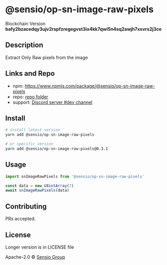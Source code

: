 # @sensio/op-sn-image-raw-pixels

Blockchain Version **bafy2bzacedqy3ujv2rspfzregegvst3ix4kk7qwi5n4sq2awjh7xsvrs2j3ce**

## Description

Extract Only Raw pixels from the image

## Links and Repo

- npm: https://www.npmjs.com/package/@sensio/op-sn-image-raw-pixels
- repo: [repo folder](https://gitlab.com/sensio_group/network-js/-/tree/master/operations/snImageRawPixels)
- support: [Discord server #dev channel](https://discord.gg/RQ9g29y)

## Install

```sh
# install latest version
yarn add @sensio/op-sn-image-raw-pixels

# or specific version
yarn add @sensio/op-sn-image-raw-pixels@0.3.1
```

## Usage

```ts
import snImageRawPixels from '@sensio/op-sn-image-raw-pixels'

const data = new U8intArray(7)
await snImageRawPixels(data)
```

## Contributing

PRs accepted.

## License

Longer version is in LICENSE file

Apache-2.0 © [Sensio Group](https://sensio.group)
